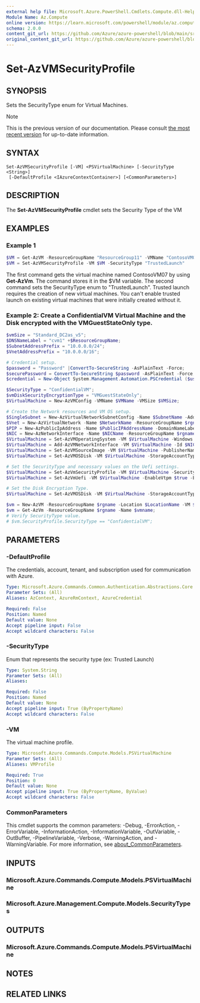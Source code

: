 ```yaml
---
external help file: Microsoft.Azure.PowerShell.Cmdlets.Compute.dll-Help.xml
Module Name: Az.Compute
online version: https://learn.microsoft.com/powershell/module/az.compute/set-azvmsecurityprofile
schema: 2.0.0
content_git_url: https://github.com/Azure/azure-powershell/blob/main/src/Compute/Compute/help/Set-AzVMSecurityProfile.md
original_content_git_url: https://github.com/Azure/azure-powershell/blob/main/src/Compute/Compute/help/Set-AzVMSecurityProfile.md
---
```


# Set-AzVMSecurityProfile

## SYNOPSIS
Sets the SecurityType enum for Virtual Machines.

> [!NOTE]
>This is the previous version of our documentation. Please consult [the most recent version](/powershell/module/az.compute/set-azvmsecurityprofile) for up-to-date information.

## SYNTAX

```
Set-AzVMSecurityProfile [-VM] <PSVirtualMachine> [-SecurityType <String>]
 [-DefaultProfile <IAzureContextContainer>] [<CommonParameters>]
```

## DESCRIPTION
The **Set-AzVMSecurityProfile** cmdlet sets the Security Type of the VM

## EXAMPLES

### Example 1
```powershell
$VM = Get-AzVM -ResourceGroupName "ResourceGroup11" -VMName "ContosoVM07"
$VM = Set-AzVMSecurityProfile -VM $VM -SecurityType "TrustedLaunch"
```

The first command gets the virtual machine named ContosoVM07 by using **Get-AzVm**.
The command stores it in the $VM variable.
The second command sets the SecurityType enum to "TrustedLaunch". Trusted launch requires the creation of new virtual machines. You can't enable trusted launch on existing virtual machines that were initially created without it.

### Example 2: Create a ConfidentialVM Virtual Machine and the Disk encrypted with the VMGuestStateOnly type.
```powershell
$vmSize = "Standard_DC2as_v5";
$DNSNameLabel = "cvm1" +$ResourceGroupName;
$SubnetAddressPrefix = "10.0.0.0/24";
$VnetAddressPrefix = "10.0.0.0/16";

# Credential setup.
$password = "Password" |ConvertTo-SecureString -AsPlainText -Force;
$securePassword = ConvertTo-SecureString $password -AsPlainText -Force;
$credential = New-Object System.Management.Automation.PSCredential ($user, $securePassword);

$SecurityType = "ConfidentialVM";
$vmDiskSecurityEncryptionType = "VMGuestStateOnly";
$VirtualMachine = New-AzVMConfig -VMName $VMName -VMSize $VMSize;

# Create the Network resources and VM OS setup.
$SingleSubnet = New-AzVirtualNetworkSubnetConfig -Name $SubnetName -AddressPrefix $SubnetAddressPrefix;
$Vnet = New-AzVirtualNetwork -Name $NetworkName -ResourceGroupName $rgname -Location $LocationName -AddressPrefix $VnetAddressPrefix -Subnet $SingleSubnet;
$PIP = New-AzPublicIpAddress -Name $PublicIPAddressName -DomainNameLabel $DNSNameLabel -ResourceGroupName $rgname -Location $LocationName -AllocationMethod Dynamic;
$NIC = New-AzNetworkInterface -Name $NICName -ResourceGroupName $rgname -Location $LocationName -SubnetId $Vnet.Subnets[0].Id -PublicIpAddressId $PIP.Id;
$VirtualMachine = Set-AzVMOperatingSystem -VM $VirtualMachine -Windows -ComputerName $ComputerName -Credential $Credential -ProvisionVMAgent -EnableAutoUpdate;
$VirtualMachine = Add-AzVMNetworkInterface -VM $VirtualMachine -Id $NIC.Id;
$VirtualMachine = Set-AzVMSourceImage -VM $VirtualMachine -PublisherName 'MicrosoftWindowsServer' -Offer 'windowsserver' -Skus '2022-datacenter-smalldisk-g2' -Version 'latest';
$VirtualMachine = Set-AzVMOSDisk -VM $VirtualMachine -StorageAccountType "StandardSSD_LRS" -CreateOption "FromImage";

# Set the SecurityType and necessary values on the Uefi settings.
$VirtualMachine = Set-AzVmSecurityProfile -VM $VirtualMachine -SecurityType $SecurityType;
$VirtualMachine = Set-AzVmUefi -VM $VirtualMachine -EnableVtpm $true -EnableSecureBoot $true;

# Set the Disk Encryption Type.
$VirtualMachine = Set-AzVMOSDisk -VM $VirtualMachine -StorageAccountType "StandardSSD_LRS" -CreateOption "FromImage" -SecurityEncryptionType $vmDiskSEcurityEncryptionType;

$vm = New-AzVM -ResourceGroupName $rgname -Location $LocationName -VM $VirtualMachine;
$vm = Get-AzVm -ResourceGroupName $rgname -Name $vmname;
# Verify SecurityType value.
# $vm.SecurityProfile.SecurityType == "ConfidentialVM";
```

## PARAMETERS

### -DefaultProfile
The credentials, account, tenant, and subscription used for communication with Azure.

```yaml
Type: Microsoft.Azure.Commands.Common.Authentication.Abstractions.Core.IAzureContextContainer
Parameter Sets: (All)
Aliases: AzContext, AzureRmContext, AzureCredential

Required: False
Position: Named
Default value: None
Accept pipeline input: False
Accept wildcard characters: False
```

### -SecurityType
Enum that represents the security type (ex: Trusted Launch)

```yaml
Type: System.String
Parameter Sets: (All)
Aliases:

Required: False
Position: Named
Default value: None
Accept pipeline input: True (ByPropertyName)
Accept wildcard characters: False
```

### -VM
The virtual machine profile.

```yaml
Type: Microsoft.Azure.Commands.Compute.Models.PSVirtualMachine
Parameter Sets: (All)
Aliases: VMProfile

Required: True
Position: 0
Default value: None
Accept pipeline input: True (ByPropertyName, ByValue)
Accept wildcard characters: False
```

### CommonParameters
This cmdlet supports the common parameters: -Debug, -ErrorAction, -ErrorVariable, -InformationAction, -InformationVariable, -OutVariable, -OutBuffer, -PipelineVariable, -Verbose, -WarningAction, and -WarningVariable. For more information, see [about_CommonParameters](http://go.microsoft.com/fwlink/?LinkID=113216).

## INPUTS

### Microsoft.Azure.Commands.Compute.Models.PSVirtualMachine

### Microsoft.Azure.Management.Compute.Models.SecurityTypes

## OUTPUTS

### Microsoft.Azure.Commands.Compute.Models.PSVirtualMachine

## NOTES

## RELATED LINKS
